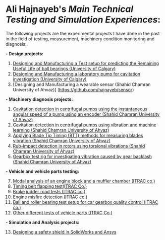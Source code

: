 # **Ali Hajnayeb**'s _Main Technical Testing and Simulation Experiences_:
The following projects are the experimental projects I have done in the past in the field of testing, measurement, machinery condition monitoring and diagnosis:

**- Design projects:**
1) [Designing and Manufacturing a Test setup for predicting the Remaining Useful Life of ball bearings (University of Calgary)](https://github.com/hajnayeb/RUL/tree/main)
2) [Designing and Manufacturing a laboratory pump for cavitation investigation (University of Calgary)](https://github.com/hajnayeb/labpump)
3) [Designing and Manufacturing a wearable sensor (Shahid Chamran University of Ahvaz)] (https://github.com/hajnayeb/sensor)

**- Machinery diagnosis projects:**
1) [Cavitation detection in centrifugal pumps using the instantaneous angular speed of a pump using an encoder (Shahid Chamran University of Ahvaz)](https://github.com/hajnayeb/IAS-Cav/tree/main)
2) [Cavitation detection in centrifugal pumps using vibration and machine learning (Shahid Chamran University of Ahvaz)](https://github.com/hajnayeb/Vib-Cav)
3) [Applying Blade Tip Timing (BTT) methods for measuring blades vibration (Shahid Chamran University of Ahvaz)](https://github.com/hajnayeb/BTT)
4) [Rub-impact detection in rotors using torsional vibrations (Shahid Chamran University of Ahvaz)](https://github.com/hajnayeb/Rub-Impact)
5) [Gearbox test rig for investigating vibration caused by gear backlash (Shahid Chamran University of Ahvaz)](https://github.com/hajnayeb/gearbox)

**- Vehicle and vehicle parts testing:**

7) [Modal analysis of an engine block and a muffler chamber (ITRAC co.)](https://github.com/hajnayeb/enginemodal)
8) [Timing belt flapping test(ITRAC Co.)](https://github.com/hajnayeb/flap)
9) [Brake judder road tests (ITRAC co.)](https://github.com/hajnayeb/Judder)
10) [Engine misfire detection (ITRAC co.)](https://github.com/hajnayeb/Engine)
11) [Ball and roller bearing test setup for car gearbox quality control (ITRAC co.)](https://github.com/hajnayeb/Bearing)
12) [Other different tests of vehicle parts (ITRAC Co.)](https://github.com/hajnayeb/Tests/)

**- Simulation and Analysis projects:**

13) [Designing a safety shield in SolidWorks and Ansys](https://github.com/hajnayeb/Safety)
